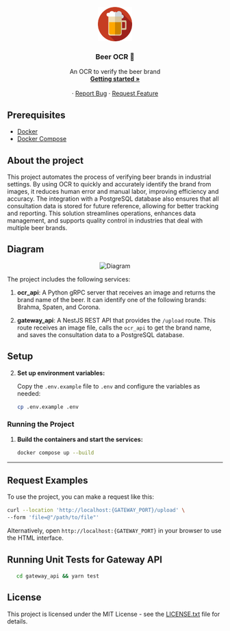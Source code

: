 <div align="center">
  <a href="">
    <img src="./images/logo.png" alt="Logo" width="80" height="80">
  </a>

  <h3 align="center">Beer OCR 🍻</h3>

  <p align="center">
    An OCR to verify the beer brand
    <br />
   <a href="#setup"><strong>Getting started  »</strong></a>
    <br />
    <br />
      &middot;
      <a href="https://github.com/BrunoVollin/devour-map/BeerOCR">Report Bug</a>
      &middot;
      <a href="https://github.com/BrunoVollin/devour-map/BeerOCR">Request Feature</a>
  </p>
</div>


## Prerequisites

- [Docker](https://www.docker.com/)
- [Docker Compose](https://docs.docker.com/compose/)

## About the project
This project automates the process of verifying beer brands in industrial settings. By using OCR to quickly and accurately identify the brand from images, it reduces human error and manual labor, improving efficiency and accuracy. The integration with a PostgreSQL database also ensures that all consultation data is stored for future reference, allowing for better tracking and reporting. This solution streamlines operations, enhances data management, and supports quality control in industries that deal with multiple beer brands.
## Diagram
<div align="center">
    <img src="https://github.com/user-attachments/assets/c5ca9ad2-c6f4-46b4-99be-e7606370a40f" alt="Diagram">
</div>

The project includes the following services:

1. **ocr_api**: A Python gRPC server that receives an image and returns the brand name of the beer. It can identify one of the following brands: Brahma, Spaten, and Corona.

2. **gateway_api**: A NestJS REST API that provides the `/upload` route. This route receives an image file, calls the `ocr_api` to get the brand name, and saves the consultation data to a PostgreSQL database.

## Setup

2. **Set up environment variables:**

   Copy the `.env.example` file to `.env` and configure the variables as needed:

   ```bash
   cp .env.example .env
   ```

### Running the Project

1. **Build the containers and start the services:**

   ```bash
   docker compose up --build
   ```

---

## Request Examples

To use the project, you can make a request like this:

```bash
curl --location 'http://localhost:{GATEWAY_PORT}/upload' \
--form 'file=@"/path/to/file"'
```

Alternatively, open `http://localhost:{GATEWAY_PORT}` in your browser to use the HTML interface.

## Running Unit Tests for Gateway API

```bash
   cd gateway_api && yarn test
```

## License

This project is licensed under the MIT License - see the [LICENSE.txt](LICENSE.txt) file for details.